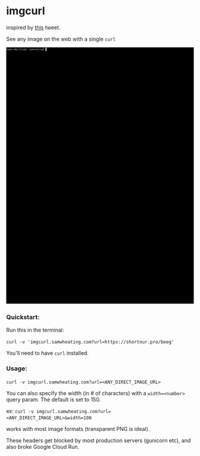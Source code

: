 # imgcurl

inspired by [this](https://twitter.com/thingskatedid/status/1280745824951996416) tweet.

See any image on the web with a single `curl`

![imgcurl in action](yoshi.gif)

### Quickstart:

Run this in the terminal: 

`curl -v 'imgcurl.samwheating.com?url=https://shortnur.pro/beeg'`

You'll need to have `curl` installed. 

### Usage:

`curl -v imgcurl.samwheating.com?url=<ANY_DIRECT_IMAGE_URL>`

You can also specify the width (in # of characters) with a `width=<number>` query param. The default is set to 150.

ex: `curl -v imgcurl.samwheating.com?url=<ANY_DIRECT_IMAGE_URL>&width=100`

works with most image formats (transparent PNG is ideal).

These headers get blocked by most production servers (gunicorn etc), and also broke Google Cloud Run. 
